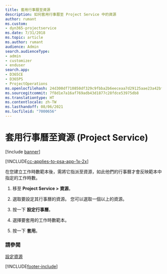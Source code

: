 ```yaml
---
title: 套用行事曆至資源
description: 如何套用行事曆至 Project Service 中的資源
author: rumant
ms.custom:
- dyn365-projectservice
ms.date: 7/31/2018
ms.topic: article
ms.author: rumant
audience: Admin
search.audienceType:
- admin
- customizer
- enduser
search.app:
- D365CE
- D365PS
- ProjectOperations
ms.openlocfilehash: 24d300df710850df329c9fbba2b6eeceaa7d29125aae23a42bf3f2a94bed131a
ms.sourcegitcommit: 7f8d1e7a16af769adb43d1877c28fdce53975db8
ms.translationtype: HT
ms.contentlocale: zh-TW
ms.lasthandoff: 08/06/2021
ms.locfileid: "7000656"
---
```

# <a name="apply-a-calendar-to-a-resource-project-service"></a>套用行事曆至資源 (Project Service)

[!include [banner](../includes/psa-now-project-operations.md)]

[!INCLUDE[cc-applies-to-psa-app-1x-2x](../includes/cc-applies-to-psa-app-1x-2x.md)]

在您建立工作時數範本後，需將它指派至資源，如此他們的行事曆才會反映範本中指定的工作時數。  
  
1.  移至 **Project Service > 資源**。  
  
2.  選取要設定其行事曆的資源。 您可以選取一個以上的資源。  
  
3.  按一下 **設定行事曆**。  
  
4.  選擇要套用的工作時數範本。  
  
5.  按一下 **套用**。  
  
### <a name="see-also"></a>請參閱  
 [設定資源](../psa/set-up-resources.md)


[!INCLUDE[footer-include](../includes/footer-banner.md)]